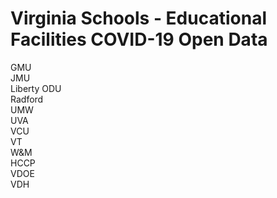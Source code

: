 # Virginia Schools - Educational Facilities COVID-19 Open Data

GMU  
JMU  
Liberty
ODU  
Radford  
UMW  
UVA  
VCU  
VT  
W&M  
HCCP  
VDOE  
VDH  